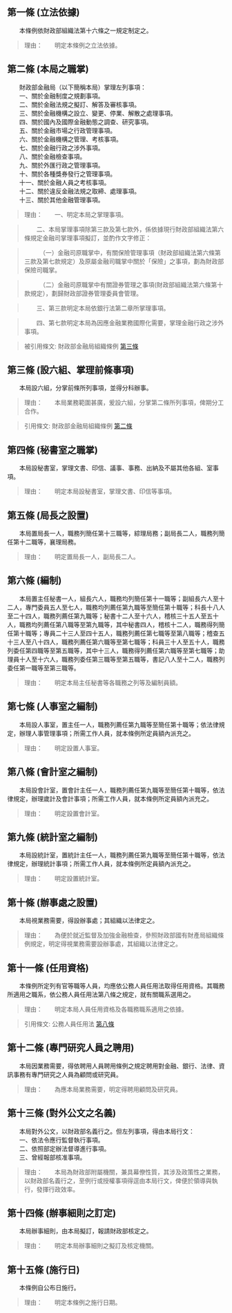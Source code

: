 第一條 (立法依據)
-----------------
　　本條例依財政部組織法第十六條之一規定制定之。  
> 理由：　　明定本條例之立法依據。



第二條 (本局之職掌)
-------------------
　　財政部金融局（以下簡稱本局）掌理左列事項：  
　　一、關於金融制度之規劃事項。  
　　二、關於金融法規之擬訂、解答及審核事項。  
　　三、關於金融機構之設立、變更、停業、解散之處理事項。  
　　四、關於國內及國際金融動態之調查、研究事項。  
　　五、關於金融市場之行政管理事項。  
　　六、關於金融機構之管理、考核事項。  
　　七、關於金融行政之涉外事項。  
　　八、關於金融檢查事項。  
　　九、關於外匯行政之管理事項。  
　　十、關於各種獎券發行之管理事項。  
　　十一、關於金融人員之考核事項。  
　　十二、關於違反金融法規之取締、處理事項。  
　　十三、關於其他金融管理事項。  
> 理由：　　一、明定本局之掌理事項。

> 　　二、本局掌理事項除第三款及第七款外，係依據現行財政部組織法第六條規定金融司掌理事項擬訂，並酌作文字修正：

> 　　　（一）金融司原職掌中，有關保險管理事項（財政部組織法第六條第三款及第七款規定）及原屬金融司職掌中關於「保險」之事項，劃為財政部保險司職掌。

> 　　　（二）金融司原職掌中有關證券管理之事項(財政部組織法第六條第十款規定），劃歸財政部證券管理委員會管理。

> 　　三、第三款明定本局依銀行法第二章所掌理事項。

> 　　四、第七款明定本局為因應金融業務國際化需要，掌理金融行政之涉外事項。

> 被引用條文: 財政部金融局組織條例 [第三條](1606#第三條-設六組、掌理前條事項)



第三條 (設六組、掌理前條事項)
-----------------------------
　　本局設六組，分掌前條所列事項，並得分科辦事。  
> 理由：　　本局業務範圍甚廣，爰設六組，分掌第二條所列事項，俾期分工合作。

> 引用條文: 財政部金融局組織條例 [第二條](1606#第二條-本局之職掌)



第四條 (秘書室之職掌)
---------------------
　　本局設秘書室，掌理文書、印信、議事、事務、出納及不屬其他各組、室事項。  
> 理由：　　明定本局設秘書室，掌理文書、印信等事項。



第五條 (局長之設置)
-------------------
　　本局置局長一人，職務列簡任第十三職等，綜理局務；副局長二人，職務列簡任第十二職等，襄理局務。  
> 理由：　　明定置局長一人，副局長二人。



第六條 (編制)
-------------
　　本局置主任秘書一人，組長六人，職務均列簡任第十一職等；副組長六人至十二人，專門委員五人至七人，職務均列薦任第九職等至簡任第十職等；科長十八人至二十四人，職務列薦任第九職等；秘書十二人至十六人，稽核三十五人至五十人，職務均列薦任第八職等至第九職等，其中秘書四人，稽核十二人，職務得列簡任第十職等；專員二十三人至四十五人，職務列薦任第七職等至第八職等；稽查五十三人至八十四人，職務列薦任第六職等至第七職等；科員三十人至五十人，職務列委任第四職等至第五職等，其中十三人，職務得列薦任第六職等至第七職等；助理員十人至十六人，職務列委任第三職等至第五職等，書記八人至十二人，職務列委任第一職等至第三職等。  
> 理由：　　明定本局主任秘書等各職務之列等及編制員額。



第七條 (人事室之編制)
---------------------
　　本局設人事室，置主任一人，職務列薦任第九職等至簡任第十職等；依法律規定，辦理人事管理事項；所需工作人員，就本條例所定員額內派充之。  
> 理由：　　明定設置人事室。



第八條 (會計室之編制)
---------------------
　　本局設會計室，置會計主任一人，職務列薦任第九職等至簡任第十職等，依法律規定，辦理歲計及會計事項；所需工作人員，就本條例所定員額內派充之。  
> 理由：　　明定設置會計室。



第九條 (統計室之編制)
---------------------
　　本局設統計室，置統計主任一人，職務列薦任第九職等至簡任第十職等，依法律規定，辦理統計事項；所需工作人員，就本條例所定員額內派充之。  
> 理由：　　明定設置統計室。



第十條 (辦事處之設置)
---------------------
　　本局視業務需要，得設辦事處；其組織以法律定之。  
> 理由：　　為便於就近監督及加強金融檢查，參照財政部國有財產局組織條例規定，明定得視業務需要設辦事處，其組織以法律定之。



第十一條 (任用資格)
-------------------
　　本條例所定列有官等職等人員，均應依公務人員任用法取得任用資格。其職務所適用之職系，依公務人員任用法第八條之規定，就有關職系選用之。  
> 理由：　　明定本局人員任用資格及各職務職系適用之依據。

> 引用條文: 公務人員任用法 [第八條](4617#第八條-職系說明書)



第十二條 (專門研究人員之聘用)
-----------------------------
　　本局因業務需要，得依聘用人員聘用條例之規定聘用對金融、銀行、法律、資訊事務有專門研究之人員為顧問或研究員。  
> 理由：　　為應本局業務需要，明定得聘用顧問及研究員。



第十三條 (對外公文之名義)
-------------------------
　　本局對外公文，以財政部名義行之。但左列事項，得由本局行文：  
　　一、依法令應行監督執行事項。  
　　二、依照部定辦法督導進行事項。  
　　三、曾經報部核准事項。  
> 理由：　　本局為財政部附屬機關，兼具幕僚性質，其涉及政策性之業務，以財政部名義行之，至例行或授權事項得逕由本局行文，俾便於領導與執行，發揮行政效率。



第十四條 (辦事細則之訂定)
-------------------------
　　本局辦事細則，由本局擬訂，報請財政部核定之。  
> 理由：　　明定本局辦事細則之擬訂及核定機關。



第十五條 (施行日)
-----------------
　　本條例自公布日施行。  
> 理由：　　明定本條例之施行日期。